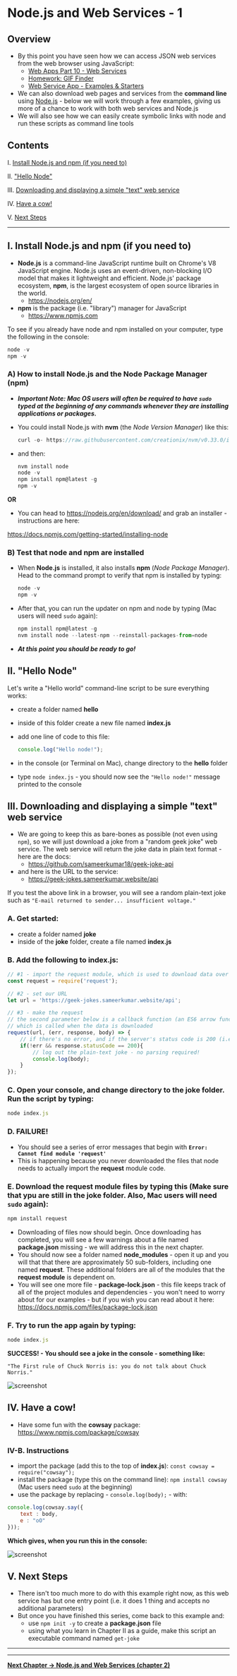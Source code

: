 # Node.js and Web Services - 1

## Overview

- By this point you have seen how we can access JSON web services from the web browser using JavaScript:
  - [Web Apps Part 10 - Web Services](https://github.com/tonethar/IGME-230-Master/blob/master/notes/web-apps-10.md)
  - [Homework: GIF Finder](https://github.com/tonethar/IGME-230-Master/blob/master/notes/HW-gif-finder.md)
  - [Web Service App - Examples & Starters](https://github.com/tonethar/IGME-230-Master/blob/master/notes/web-service-app-starters.md)
- We can also download web pages and services from the **command line** using [Node.js](https://nodejs.org/en/) - below we will work through a few examples, giving us more of a chance to work with both web services and Node.js
- We will also see how we can easily create symbolic links with node and run these scripts as command line tools

## Contents

<!--- Local Navigation --->
I. [Install Node.js and npm (if you need to)](#section1)

II. ["Hello Node"](#section2)

III. [Downloading and displaying a simple "text" web service](#section3)

IV. [Have a cow!](#section4)

V. [Next Steps](#section5)

<hr>

<a id="section1"></a>

## I. Install Node.js and npm (if you need to) 

- **Node.js** is a command-line JavaScript runtime built on Chrome's V8 JavaScript engine. Node.js uses an event-driven, non-blocking I/O model that makes it lightweight and efficient. Node.js' package ecosystem, **npm**, is the largest ecosystem of open source libraries in the world.
  - https://nodejs.org/en/
- **npm** is the package (i.e. "library") manager for JavaScript
  - https://www.npmjs.com
  
To see if you already have node and npm installed on your computer, type the following in the console:

  ```js
  node -v
  npm -v
  ```
  
### A) How to install Node.js and the Node Package Manager (npm)
 
- ***Important Note: Mac OS users will often be required to have `sudo` typed at the beginning of any commands whenever they are installing applications or packages.***
 
- You could install Node.js with **nvm** (the *Node Version Manager*) like this:
 
   ```js
   curl -o- https://raw.githubusercontent.com/creationix/nvm/v0.33.0/install.sh | bash
   ```
 
 - and then: 
 
   ```js
   nvm install node
   node -v
   npm install npm@latest -g
   npm -v
   ```
 
 **OR**
 
 - You can head to https://nodejs.org/en/download/ and grab an installer - instructions are here:
 
 https://docs.npmjs.com/getting-started/installing-node
 
 
### B) Test that node and npm are installed
 
 - When **Node.js** is installed, it also installs **npm** (*Node Package Manager*). Head to the command prompt to verify that npm is installed by typing:
 
   ```js
   node -v
   npm -v
   ```
 
 - After that, you can run the updater on npm and node by typing (Mac users will need `sudo` again):
 
   ```js
   npm install npm@latest -g
   nvm install node --latest-npm --reinstall-packages-from=node
   ```
 
 - ***At this point you should be ready to go!***
 
 <a id="section2"></a>
 
## II. "Hello Node"
 
 Let's write a "Hello world" command-line script to be sure everything works:
 - create a folder named **hello**
 - inside of this folder create a new file named **index.js**
 - add one line of code to this file:

    ```js
    console.log("Hello node!");
    ```
  
 - in the console (or Terminal on Mac), change directory to the **hello** folder
 - type `node index.js` - you should now see the `"Hello node!"` message printed to the console
 
<a id="section3"></a>
  
## III. Downloading and displaying a simple "text" web service

- We are going to keep this as bare-bones as possible (not even using `npm`), so we will just download a joke from a "random geek joke" web service. The web service will return the joke data in plain text format - here are the docs:
  - https://github.com/sameerkumar18/geek-joke-api
- and here is the URL to the service:
  - https://geek-jokes.sameerkumar.website/api

If you test the above link in a browser, you will see a random plain-text joke such as `"E-mail returned to sender... insufficient voltage."`


### A. Get started:
  - create a folder named **joke**
  - inside of the **joke** folder, create a file named **index.js**
  
### B. Add the following to **index.js**:

```js
// #1 - import the request module, which is used to download data over http
const request = require('request');

// #2 - set our URL
let url = 'https://geek-jokes.sameerkumar.website/api';

// #3 - make the request
// the second parameter below is a callback function (an ES6 arrow function in this case)
// which is called when the data is downloaded
request(url, (err, response, body) => {
    // if there's no error, and if the server's status code is 200 (i.e. "Ok")
    if(!err && response.statusCode == 200){
    	// log out the plain-text joke - no parsing required!
        console.log(body);
    }
});
```
  
### C. Open your console, and change directory to the **joke** folder. Run the script by typing:

  ```js
  node index.js
  ```

### D. FAILURE!

- You should see a series of error messages that begin with **`Error: Cannot find module 'request'`** 
- This is happening because you never downloaded the files that node needs to actually import the **request** module code.

### E. Download the **request** module files by typing this (Make sure that ypu are still in the **joke** folder. Also, Mac users will need `sudo` again):
  
  ```js
  npm install request
  ```

- Downloading of files now should begin. Once downloading has completed, you will see a few warnings about a file named **package.json** missing - we will address this in the next chapter.
- You should now see a folder named **node_modules** - open it up and you will that that there are approximately 50 sub-folders, including one named **request**. These additional folders are all of the modules that the **request module** is dependent on.
- You will see one more file - **package-lock.json**  - this file keeps track of all of the project modules and dependencies - you won't need to worry about for our examples - but if you wish you can read about it here: https://docs.npmjs.com/files/package-lock.json

### F. Try to run the app again by typing:

  ```js
  node index.js
  ```

**SUCCESS! - You should see a joke in the console - something like:**

  ```
  "The First rule of Chuck Norris is: you do not talk about Chuck Norris."
  ```

![screenshot](_images/node-web-services-1.jpg)


<a id="section4"></a>

## IV. Have a cow!

- Have some fun with the **cowsay** package: https://www.npmjs.com/package/cowsay

### IV-B. Instructions

- import the package (add this to the top of **index.js**): `const cowsay = require("cowsay");`
- install the package (type this on the command line): `npm install cowsay` (Mac users need `sudo` at the beginning)
- use the package by replacing - `console.log(body);` - with:

```js
console.log(cowsay.say({
	text : body,
	e : "oO"
}));
```

**Which gives, when you run this in the console:**

![screenshot](_images/node-web-services-5.jpg)

<a id="section5"></a>
## V. Next Steps

- There isn't too much more to do with this example right now, as this web service has but one entry point (i.e. it does 1 thing and accepts no additional parameters)
- But once you have finished this series, come back to this example and:
  - use `npm init -y` to create a **package.json** file
  - using what you learn in Chapter II as a guide, make this script an executable command named `get-joke`



<hr><hr>

**[Next Chapter -> Node.js and Web Services (chapter 2)](node-and-web-services-2.md)**

